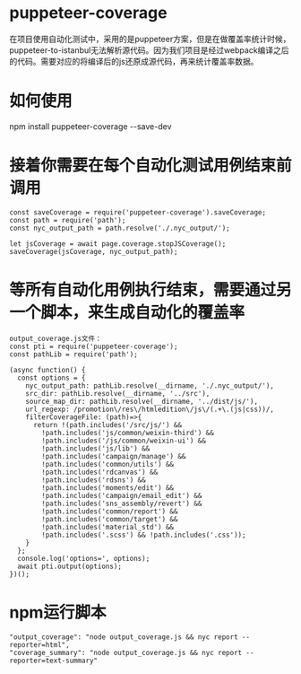 # puppeteer-coverage

在项目使用自动化测试中，采用的是puppeteer方案，但是在做覆盖率统计时候，puppeteer-to-istanbul无法解析源代码。因为我们项目是经过webpack编译之后的代码。需要对应的将编译后的js还原成源代码，再来统计覆盖率数据。

# 如何使用
 npm install puppeteer-coverage --save-dev

# 接着你需要在每个自动化测试用例结束前调用
    const saveCoverage = require('puppeteer-coverage').saveCoverage;
    const path = require('path');
    const nyc_output_path = path.resolve('./.nyc_output/');

    let jsCoverage = await page.coverage.stopJSCoverage();
    saveCoverage(jsCoverage, nyc_output_path);

# 等所有自动化用例执行结束，需要通过另一个脚本，来生成自动化的覆盖率
    output_coverage.js文件：
    const pti = require('puppeteer-coverage');
    const pathLib = require('path');

    (async function() {
      const options = {
        nyc_output_path: pathLib.resolve(__dirname, './.nyc_output/'),
        src_dir: pathLib.resolve(__dirname, '../src'),
        source_map_dir: pathLib.resolve(__dirname, '../dist/js/'),
        url_regexp: /promotion\/res\/htmledition\/js\/(.+\.(js|css))/,
        filterCoverageFile: (path)=>{
          return !(path.includes('/src/js/') &&
            !path.includes('js/common/weixin-third') &&
            !path.includes('/js/common/weixin-ui') &&
            !path.includes('js/lib') &&
            !path.includes('campaign/manage') &&
            !path.includes('common/utils') &&
            !path.includes('rdcanvas') &&
            !path.includes('rdsns') &&
            !path.includes('moments/edit') &&
            !path.includes('campaign/email_edit') &&
            !path.includes('sns_assembly/revert') &&
            !path.includes('common/report') &&
            !path.includes('common/target') &&
            !path.includes('material_std') &&
            !path.includes('.scss') && !path.includes('.css'));
        }
      };
      console.log('options=', options);
      await pti.output(options);
    })();

# npm运行脚本
    "output_coverage": "node output_coverage.js && nyc report --reporter=html",
    "coverage_summary": "node output_coverage.js && nyc report --reporter=text-summary"
